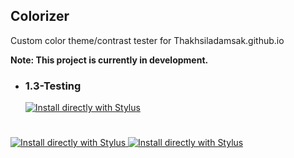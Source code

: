 ## Colorizer
Custom color theme/contrast tester for Thakhsiladamsak.github.io

**Note: This project is currently in development.**

- ### 1.3-Testing

  <a href="https://raw.githubusercontent.com/ThakshilaDamsak/Colorizer/main/Colorizer.user.css">
    <img alt="Install directly with Stylus" src="https://img.shields.io/badge/Install%20directly%20with-Stylus-00adad.svg"/>
  </a> 

#

 <a href="https://addons.mozilla.org/en-US/firefox/addon/styl-us/">
    <img alt="Install directly with Stylus" src="https://img.shields.io/badge/Get%20Stylus%20for-Firefox-e68a00.svg"/>
  </a>
 <a href="https://chrome.google.com/webstore/detail/stylus/clngdbkpkpeebahjckkjfobafhncgmne">
    <img alt="Install directly with Stylus" src="https://img.shields.io/badge/Get%20Stylus%20for-Chrome-1a8cff.svg"/>
  </a>

